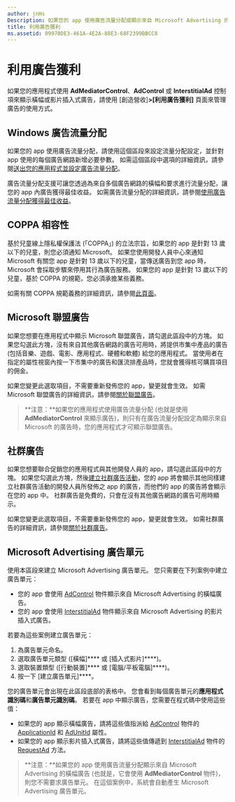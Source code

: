 ```yaml
---
author: jnHs
Description: 如果您的 app 使用廣告流量分配或顯示來自 Microsoft Advertising 的橫幅或影片插入式廣告，請使用 [創造營收] &gt; [利用廣告獲利] 頁面來管理廣告的使用方式。
title: 利用廣告獲利
ms.assetid: 09970DE3-461A-4E2A-88E3-68F2399BBCC8
---
```


# 利用廣告獲利


如果您的應用程式使用 **AdMediatorControl**、**AdControl** 或 **InterstitialAd** 控制項來顯示橫幅或影片插入式廣告，請使用 [創造營收]****&gt;[利用廣告獲利]**** 頁面來管理廣告的使用方式。

## Windows 廣告流量分配


如果您的 app 使用廣告流量分配，請使用這個區段來設定流量分配設定，並針對 app 使用的每個廣告網路新增必要參數。 如需這個區段中選項的詳細資訊，請參閱[送出您的應用程式並設定廣告流量分配](https://msdn.microsoft.com/library/windows/apps/mt219689)。

廣告流量分配支援可讓您透過為來自多個廣告網路的橫幅和要求進行流量分配，讓您的 app 內廣告獲得最佳收益。 如需廣告流量分配的詳細資訊，請參閱[使用廣告流量分配獲得最佳收益](https://msdn.microsoft.com/library/windows/apps/mt219691)。

## COPPA 相容性

基於兒童線上隱私權保護法 (「COPPA」) 的立法宗旨，如果您的 app 是針對 13 歲以下的兒童，則您必須通知 Microsoft。 如果您使用開發人員中心來通知 Microsoft 有關您 app 是針對 13 歲以下的兒童，當傳送廣告到您 app 時，Microsoft 會採取步驟來停用其行為廣告服務。 如果您的 app 是針對 13 歲以下的兒童，基於 COPPA 的規範，您必須承擔某些義務。

如需有關 COPPA 規範義務的詳細資訊，請參閱[此頁面](http://go.microsoft.com/fwlink/p/?linkid=536558)。

## Microsoft 聯盟廣告

如果您想要在應用程式中顯示 Microsoft 聯盟廣告，請勾選此區段中的方塊。 如果您勾選此方塊，沒有來自其他廣告網路的廣告可用時，將提供市集中產品的廣告 (包括音樂、遊戲、電影、應用程式、硬體和軟體) 給您的應用程式。 當使用者在指定的屬性視窗內按一下市集中的廣告和匯流排產品時，您就會獲得核可購買項目的佣金。

如果您變更此選取項目，不需要重新發佈您的 app，變更就會生效。 如需 Microsoft 聯盟廣告的詳細資訊，請參閱[關於聯盟廣告](about-affiliate-ads.md)。

> **注意：**如果您的應用程式使用廣告流量分配 (也就是使用 **AdMediatorControl** 來顯示廣告)，則只有在廣告流量分配設定為顯示來自 Microsoft 的廣告時，您的應用程式才可顯示聯盟廣告。

## 社群廣告

如果您想要聯合促銷您的應用程式與其他開發人員的 app，請勾選此區段中的方塊。 如果您勾選此方塊，然後[建立社群廣告活動](create-an-ad-campaign-for-your-app.md)，您的 app 將會顯示其他同樣建立社群廣告活動的開發人員所發佈之 app 的廣告，而他們的 app 的廣告將會顯示在您的 app 中。 社群廣告是免費的，只會在沒有其他廣告網路的廣告可用時顯示。

如果您變更此選取項目，不需要重新發佈您的 app，變更就會生效。 如需社群廣告的詳細資訊，請參閱[關於社群廣告](about-community-ads.md)。

## Microsoft Advertising 廣告單元

使用本區段來建立 Microsoft Advertising 廣告單元。 您只需要在下列案例中建立廣告單元：

-   您的 app 會使用 [AdControl](https://msdn.microsoft.com/library/mt313154.aspx) 物件顯示來自 Microsoft Advertising 的橫幅廣告。
-   您的 app 會使用 [InterstitialAd](https://msdn.microsoft.com/library/mt313189.aspx) 物件顯示來自 Microsoft Advertising 的影片插入式廣告。

若要為這些案例建立廣告單元：

1.  為廣告單元命名。
2.  選取廣告單元類型 ([橫幅]**** 或 [插入式影片]****)。
3.  選取裝置類型 ([行動裝置]**** 或 [電腦/平板電腦]****)。
4.  按一下 [建立廣告單元]****。

您的廣告單元會出現在此區段底部的表格中。 您會看到每個廣告單元的**應用程式識別碼**和**廣告單元識別碼**。 若要在 app 中顯示廣告，您需要在程式碼中使用這些值：

-   如果您的 app 顯示橫幅廣告，請將這些值指派給 [AdControl](https://msdn.microsoft.com/library/mt313154.aspx) 物件的 [ApplicationId](https://msdn.microsoft.com/library/mt313174.aspx) 和 [AdUnitId](https://msdn.microsoft.com/library/mt313171.aspx) 屬性。
-   如果您的 app 顯示影片插入式廣告，請將這些值傳遞到 [InterstitialAd](https://msdn.microsoft.com/library/mt313189.aspx) 物件的 [RequestAd](https://msdn.microsoft.com/library/mt313192.aspx) 方法。

> **注意：**如果您的 app 使用廣告流量分配顯示來自 Microsoft Advertising 的橫幅廣告 (也就是，它會使用 **AdMediatorControl** 物件)，則您不需要求廣告單元。 在這個案例中，系統會自動產生 Microsoft Advertising 廣告單元。

 

 

 


<!--HONumber=May16_HO2-->


